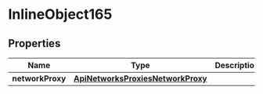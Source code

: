 

# InlineObject165

## Properties

Name | Type | Description | Notes
------------ | ------------- | ------------- | -------------
**networkProxy** | [**ApiNetworksProxiesNetworkProxy**](ApiNetworksProxiesNetworkProxy.md) |  |  [optional]



